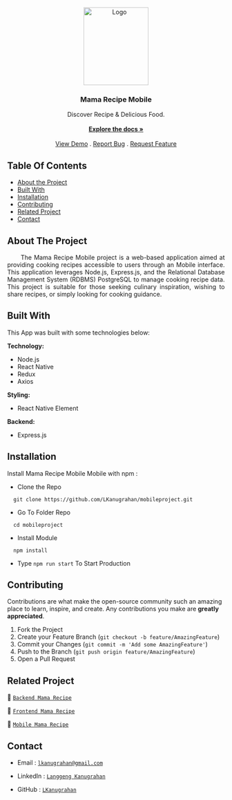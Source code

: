 <br/>
<p align="center">
  <a href="https://github.com/LKanugrahan/mobileproject">
    <img src="https://i.postimg.cc/JnsbMGwj/mamarecipe-logo.png" alt="Logo" width="150" height="180">
  </a>

  <h3 align="center">Mama Recipe Mobile</h3>

  <p align="center">
    Discover Recipe & Delicious Food.
    <br/>
    <br/>
    <a href="https://github.com/LKanugrahan/mobileproject"><strong>Explore the docs »</strong></a>
    <br/>
    <br/>
    <a href="https://github.com/LKanugrahan/mobileproject">View Demo</a>
    .
    <a href="https://github.com/LKanugrahan/mobileproject/issues">Report Bug</a>
    .
    <a href="https://github.com/LKanugrahan/mobileproject/issues">Request Feature</a>
  </p>
</p>

## Table Of Contents

* [About the Project](#about-the-project)
* [Built With](#built-with)
* [Installation](#installation)
* [Contributing](#contributing)
* [Related Project](#related-project)
* [Contact](#contact)

## About The Project

<p align="justify">
&nbsp;&nbsp;&nbsp;&nbsp;&nbsp;&nbsp;The Mama Recipe Mobile project is a web-based application aimed at providing cooking recipes accessible to users through an Mobile interface. This application leverages Node.js, Express.js, and the Relational Database Management System (RDBMS) PostgreSQL to manage cooking recipe data. This project is suitable for those seeking culinary inspiration, wishing to share recipes, or simply looking for cooking guidance.</p>

## Built With

This App was built with some technologies below:

**Technology:**
- Node.js
- React Native
- Redux
- Axios

**Styling:**
- React Native Element

**Backend:**
- Express.js

## Installation

Install Mama Recipe Mobile Mobile with npm :

- Clone the Repo

```
  git clone https://github.com/LKanugrahan/mobileproject.git
```

- Go To Folder Repo

```
  cd mobileproject
```

- Install Module

```
  npm install
```

- Type  ```npm run start``` To Start Production

## Contributing

Contributions are what make the open-source community such an amazing place to learn, inspire, and create. Any contributions you make are **greatly appreciated**.

1. Fork the Project
2. Create your Feature Branch (`git checkout -b feature/AmazingFeature`)
3. Commit your Changes (`git commit -m 'Add some AmazingFeature'`)
4. Push to the Branch (`git push origin feature/AmazingFeature`)
5. Open a Pull Request
    
## Related Project

:rocket: [`Backend Mama Recipe`](https://github.com/LKanugrahan/mamaRecipeAPI)

:rocket: [`Frontend Mama Recipe`](https://github.com/LKanugrahan/Fe-project)

:rocket: [`Mobile Mama Recipe`](https://github.com/LKanugrahan/mobileproject)

## Contact

- Email : [`lkanugrahan@gmail.com`](mailto:lkanugrahan@gmail.com)

- LinkedIn : [`Langgeng Kanugrahan`](https://www.linkedin.com/in/langgeng-kanugrahan/)

- GitHub : [`LKanugrahan`](https://github.com/LKanugrahan)
